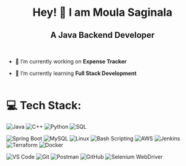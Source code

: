 <h1 align="center">Hey! 👋 I am Moula Saginala </h1>
<h2 align="center">A Java Backend Developer </h2>

<br>

- 🔭 I’m currently working on **Expense Tracker**

- 🌱 I’m currently learning **Full Stack Development**
  <br>
  <br>



# 💻 Tech Stack:

![Java](https://img.shields.io/badge/Java-%23ED8B00.svg?style=for-the-badge&logo=java&logoColor=white) 
![C++](https://img.shields.io/badge/C%2B%2B-%2300599C.svg?style=for-the-badge&logo=c%2B%2B&logoColor=white) 
![Python](https://img.shields.io/badge/Python-3670A0?style=for-the-badge&logo=python&logoColor=ffdd54) 
![SQL](https://img.shields.io/badge/SQL-%2307405e.svg?style=for-the-badge&logo=sql&logoColor=white) 

![Spring Boot](https://img.shields.io/badge/Spring%20Boot-%236DB33F.svg?style=for-the-badge&logo=spring-boot&logoColor=white) 
![MySQL](https://img.shields.io/badge/MySQL-%2300f.svg?style=for-the-badge&logo=mysql&logoColor=white) 
![Linux](https://img.shields.io/badge/Linux-%23FCC624.svg?style=for-the-badge&logo=linux&logoColor=black) 
![Bash Scripting](https://img.shields.io/badge/Bash-%234EAA25.svg?style=for-the-badge&logo=gnu-bash&logoColor=white) 
![AWS](https://img.shields.io/badge/AWS-%23FF9900.svg?style=for-the-badge&logo=amazon-aws&logoColor=white) 
![Jenkins](https://img.shields.io/badge/Jenkins-%23D24939.svg?style=for-the-badge&logo=jenkins&logoColor=white) 
![Terraform](https://img.shields.io/badge/Terraform-%23623CE4.svg?style=for-the-badge&logo=terraform&logoColor=white) 
![Docker](https://img.shields.io/badge/Docker-%232496ED.svg?style=for-the-badge&logo=docker&logoColor=white) 

![VS Code](https://img.shields.io/badge/VS%20Code-%23007ACC.svg?style=for-the-badge&logo=visual-studio-code&logoColor=white) 
![Git](https://img.shields.io/badge/Git-%23F05033.svg?style=for-the-badge&logo=git&logoColor=white) 
![Postman](https://img.shields.io/badge/Postman-%23FF6C37.svg?style=for-the-badge&logo=postman&logoColor=white) 
![GitHub](https://img.shields.io/badge/GitHub-%23121011.svg?style=for-the-badge&logo=github&logoColor=white) 
![Selenium WebDriver](https://img.shields.io/badge/Selenium%20WebDriver-%2343B02A.svg?style=for-the-badge&logo=selenium&logoColor=white)

